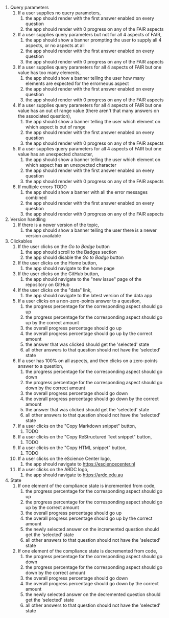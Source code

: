 1. Query parameters
    1. If a user supplies no query parameters,
        1. the app should render with the first answer enabled on every question
        1. the app should render with 0 progress on any of the FAIR aspects
    1. If a user supplies query parameters but not for all 4 aspects of FAIR,
        1. the app should show a banner prompting the user to supply all 4 aspects, or no aspects at all
        1. the app should render with the first answer enabled on every question
        1. the app should render with 0 progress on any of the FAIR aspects
    1. If a user supplies query parameters for all 4 aspects of FAIR but one value has too many elements,
        1. the app should show a banner telling the user how many elements are expected for the errorneous aspect
        1. the app should render with the first answer enabled on every question
        1. the app should render with 0 progress on any of the FAIR aspects
    1. If a user supplies query parameters for all 4 aspects of FAIR but one value has an out of range value (there aren't that many answers on the associated question),
        1. the app should show a banner telling the user which element on which aspect is out of range
        1. the app should render with the first answer enabled on every question
        1. the app should render with 0 progress on any of the FAIR aspects
    1. If a user supplies query parameters for all 4 aspects of FAIR but one value has an unexpected character,
        1. the app should show a banner telling the user which element on which aspect has an unexpected character
        1. the app should render with the first answer enabled on every question
        1. the app should render with 0 progress on any of the FAIR aspects
    1. If multiple errors TODO
        1. the app should show a banner with all the error messages combined
        1. the app should render with the first answer enabled on every question
        1. the app should render with 0 progress on any of the FAIR aspects
1. Version handling
    1. If there is a newer version of the topic,
        1. the app should show a banner telling the user there is a newer version available
1. Clickables
    1. If the user clicks on the _Go to Badge_ button
        1. the app should scroll to the Badges section
        1. the app should disable the _Go to Badge_ button
    1. If the user clicks on the Home button,
        1. the app should navigate to the home page
    1. If the user clicks on the GitHub button,
        1. the app should navigate to the "new issue" page of the repository on GitHub
    1. If the user clicks on the "data" link,
        1. the app should navigate to the latest version of the data app
    1. If a user clicks on a non-zero-points answer to a question,
        1. the progress percentage for the corresponding aspect should go up
        1. the progress percentage for the corresponding aspect should go up by the correct amount
        1. the overall progress percentage should go up
        1. the overall progress percentage should go up by the correct amount
        1. the answer that was clicked should get the 'selected' state
        1. all other answers to that question should not have the 'selected' state
    1. If a user has 100% on all aspects, and then clicks on a zero-points answer to a question, 
        1. the progress percentage for the corresponding aspect should go down
        1. the progress percentage for the corresponding aspect should go down by the correct amount
        1. the overall progress percentage should go down
        1. the overall progress percentage should go down by the correct amount
        1. the answer that was clicked should get the 'selected' state
        1. all other answers to that question should not have the 'selected' state
    1. If a user clicks on the "Copy Markdown snippet" button,
        1. TODO
    1. If a user clicks on the "Copy ReStructured Text snippet" button,
        1. TODO
    1. If a user clicks on the "Copy HTML snippet" button,
        1. TODO
    1. If a user clicks on the eScience Center logo, 
        1. the app should navigate to https://esciencecenter.nl
    1. If a user clicks on the ARDC logo, 
        1. the app should navigate to https://ardc.edu.au
1. State
    1. If one element of the compliance state is incremented from code,
        1. the progress percentage for the corresponding aspect should go up
        1. the progress percentage for the corresponding aspect should go up by the correct amount
        1. the overall progress percentage should go up
        1. the overall progress percentage should go up by the correct amount
        1. the newly selected answer on the incremented question should get the 'selected' state
        1. all other answers to that question should not have the 'selected' state
    1. If one element of the compliance state is decremented from code,
        1. the progress percentage for the corresponding aspect should go down
        1. the progress percentage for the corresponding aspect should go down by the correct amount
        1. the overall progress percentage should go down
        1. the overall progress percentage should go down by the correct amount
        1. the newly selected answer on the decremented question should get the 'selected' state
        1. all other answers to that question should not have the 'selected' state
